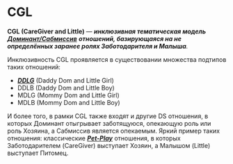 # CGL

**CGL (CareGiver and Little)** — _**инклюзивная тематическая модель**_ [_**Доминант/Сабмиссив**_](../bdsm.md#ds) _**отношений, базирующаяся на не определённых заранее ролях Заботодарителя и Малыша**._

&#x20;Инклюзивность CGL проявляется в существовании множества подтипов таких отношений:

* [_**DDLG**_](ddlg/) (Daddy Dom and Little Girl)
* DDLB (Daddy Dom and Little Boy)
* MDLG (Mommy Dom and Little Girl)
* MDLB (Mommy Dom and Little Boy)

И более того, в рамки CGL также входят и другие DS отношения, в которых Доминант отыгрывает заботящуюся, опекающую роль или роль Хозяина, а Сабмиссив является опекаемым. Яркий пример таких отношения: классические [_**Pet-Play**_](../pet-play.md) отношения, в которых Заботодарителем (CareGiver) выступает Хозяин, а Малышом (Little) выступает Питомец.
